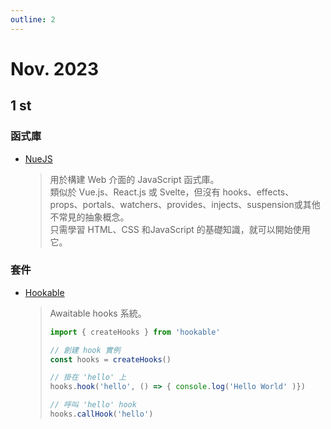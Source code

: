 ```yaml
---
outline: 2
---
```


<script setup>
import FoldCode from '/.vitepress/components/FoldCode.vue'

</script>

# Nov. 2023

## 1 st
### 函式庫
* [NueJS](https://nuejs.org/)
  > 用於構建 Web 介面的 JavaScript 函式庫。<br>
  > 類似於 Vue.js、React.js 或 Svelte，但沒有 hooks、effects、props、portals、watchers、provides、injects、suspension或其他不常見的抽象概念。<br>
  > 只需學習 HTML、CSS 和JavaScript 的基礎知識，就可以開始使用它。

### 套件
* [Hookable](https://github.com/unjs/hookable)
  > Awaitable hooks 系統。
  > ```js
  > import { createHooks } from 'hookable'
  > 
  > // 創建 hook 實例
  > const hooks = createHooks()
  > 
  > // 掛在 'hello' 上
  > hooks.hook('hello', () => { console.log('Hello World' )})
  > 
  > // 呼叫 'hello' hook
  > hooks.callHook('hello')
  > ```